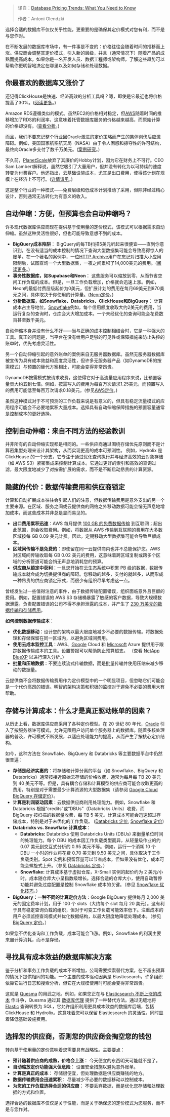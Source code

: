 
<!--
title: 数据库定价趋势：你需要知道的
cover: https://cdn.thenewstack.io/media/2025/03/71374e06-clouds2.jpg
-->

> 译自：[Database Pricing Trends: What You Need to Know](https://thenewstack.io/trends-in-modern-database-pricing-what-you-need-to-know/)
> 
> 作者：Antoni Olendzki

选择合适的数据库不仅仅关乎性能，更重要的是确保其定价模式对您有利，而不是与您作对。

在不断发展的数据库市场中，有一件事是不变的：价格往往会随着时间的推移而上涨。供应商会调整其定价模式，引入新的层级，并且（通常情况下）随着产品的成熟而提高成本。如果你是一名开发人员、数据工程师或架构师，了解这些趋势可以帮助你更明智地决定在哪里以及如何存储和处理数据。

## 你最喜欢的数据库又涨价了

还记得ClickHouse是快速、经济高效的分析工具吗？嗯，即使是它最近也将价格提高了30%。([阅读更多](https://quesma.com/blog-detail/clickhouse-pricing)。)

Amazon RDS遵循类似的模式。虽然EC2的价格相对稳定，但[AWS](https://aws.amazon.com/?utm_content=inline+mention)随着时间的推移增加了RDS的利润率，这意味着托管数据库服务的价格越来越高，而原始计算的价格却没有。([查看分析](https://viggy28.dev/article/rds-margin-is-ec2-opportunity/)。)

而且，我们不要忘记整个行业因Oracle激进的定价策略而产生的集体创伤后应激障碍。例如，美国国家航空航天局（NASA）由于令人困惑和掠夺性的许可结构，最终向Oracle多支付了数千万美元。([案例研究](https://www.theregister.com/2023/01/13/nasa_software_oracle_overpayment/)。)

不久前，[PlanetScale](https://planetscale.com/?utm_content=inline+mention)放弃了其廉价的Hobby计划，因为它在财务上不可行。CEO Sam Lambert解释说，虽然它吸引了大量用户，但并没有转化为以可持续的速度转变为付费客户。他还指出，云基础设施成本，尤其是出口费用，使得该计划在规模上在经济上不可行。([详情请见](https://www.theregister.com/2024/03/11/planetscale_lays_off_staff_and/)。)

这是整个行业的一种模式——免费层级和低成本计划推动了采用，但除非经过精心设计，否则通常无法转化为有意义的收入。

## 自动伸缩：方便，但预算也会自动伸缩吗？

许多现代数据库供应商现在提供基于使用量的定价模式，该模式可以根据需求自动伸缩。虽然这种灵活性很好，但也可能导致意想不到的成本。

- **BigQuery成本陷阱**： BigQuery的每TB扫描5美元听起来很便宜——直到你意识到，在没有适当的成本控制的情况下查询大型数据集可能会导致高得惊人的账单。在一个著名的案例中，一位[HTTP Archive](https://httparchive.org/)用户在忘记对扫描大小应用限制后，试图查询一个大型数据集，一夜之间累积了14,000美元的费用。([阅读更多](https://www.theregister.com/2024/02/22/web_archive_user_bigquery_shock)。)
- **事务性数据库，如Supabase和Neon**： 这些服务可以缩放到零，从而节省空闲工作负载的成本。但是，一旦工作负载增加，价格就会迅速上涨。例如，Neon的最低付费层级起价为0美元，但扩展计划的费用在每月69美元到870美元之间，具体取决于你使用的计算量。([Neon定价](https://neon.tech/pricing)。)
- **分析数据库，如Snowflake、Databricks、ClickHouse和BigQuery**： 计算成本占主导地位。[Snowflake](https://www.snowflake.com/?utm_content=inline+mention)例如，每个信用额度收取大约2美元的费用，当运行复杂的查询时，仓库会大大增加成本。一个未经优化的查询可能会花费数百甚至数千美元。

自动伸缩本身并没有什么不好——当与正确的成本控制相结合时，它是一种强大的工具。真正的问题是，当平台在没有给用户足够的可见性或保障措施来防止失控的账单时，优先考虑灵活性。

另一个自动伸缩引起的意外账单的案例来自无服务器数据库。虽然无服务器数据库被宣传为具有成本效益和高度灵活性，但许多无服务器产品（如DynamoDB的按需模式）与预置的替代方案相比，可能会变得非常昂贵。

DynamoDB按需模式按请求收费，这使得它对于高流量应用程序来说，比预置容量贵大约五到七倍。例如，按需写入的费用为每百万次请求1.25美元，而预置写入的费用可能低至每百万次请求0.18美元。(参见[AWS定价](https://aws.amazon.com/dynamodb/pricing/)。)

虽然这种模式对于不可预测的工作负载来说是有意义的，但具有稳定流量模式的应用程序可能会不必要地累积大量成本。选择具有自动伸缩保障措施的预置容量通常是控制成本的更好选择。

## 控制自动伸缩：来自不同方法的经验教训

并非所有的自动伸缩实现都是相同的。一些供应商通过围绕存储优先原则而不是计算密集型处理来设计其架构，从而实现更高的成本可预测性。
例如，Hydrolix 是 ClickHouse 的一个分支，它专注于通过优化查询执行并与经济高效的云对象存储（如 AWS S3）紧密集成来控制计算成本。它通过更好的索引和高效的查询过滤，最大限度地减少了对按需扩展的需求，而不是不断启动昂贵的计算资源。

## 隐藏的代价：数据传输费用和供应商锁定

计算和自动扩展成本往往会引起人们的注意，但数据传输费用是意外支出的另一个主要来源。在区域、服务之间或云提供商的网络之外移动数据可能会悄无声息地增加成本，而这些成本并非总是显而易见的。

- **出口费用累积迅速**：AWS 每月提供 [100 GB 的免费数据传输](https://aws.amazon.com/blogs/aws/free-data-transfer-out-to-internet-when-moving-out-of-aws/) 到互联网；超出此范围，则会收取费用。例如，将数据从 AWS 传输到互联网的费用在大多数区域按每 GB 0.09 美元计费。因此，定期移动大型数据集可能会导致巨额成本。
- **区域间传输不是免费的**：即使留在同一云提供商内也并不总能保护您。AWS 对区域间传输收取每 GB 0.02 美元的费用，这意味着跨区域复制或跨多个区域的分析管道可能会悄无声息地消耗您的预算。
- **供应商从锁定中获利**：一旦您开始在云生态系统中积累 PB 级的数据，数据传输成本就会成为切换提供商的障碍。您移动的越多，支付的就越多，从而形成一种昂贵的供应商锁定形式，而很少有组织尽早考虑这一点。

曾经发生过一些值得注意的事件，由于数据传输配置错误，组织面临意外且巨额的费用。例如，配置错误的 AWS S3 存储桶暴露了敏感的客户数据，导致大规模数据泄露。负责配置错误的公司不得不承担泄露的成本，并产生了 [230 万美元的数据传输和存储费用](https://www.webapper.com/aws-cost-horror-stories/)。

**如何控制数据传输成本**：

- **优化数据移动**：设计您的架构以最大限度地减少不必要的数据传输。将数据处理和存储保留在同一区域内，以避免区域间费用。
- **使用云成本监控工具**：AWS、[Google](https://cloud.google.com/?utm_content=inline+mention) Cloud 和 [Microsoft](https://news.microsoft.com/?utm_content=inline+mention) Azure 提供用于跟踪数据传输成本的工具。设置警报可以帮助防止预算超支。 （查看 [NetApp BlueXP](https://bluexp.netapp.com/blog/aws-cvo-blg-aws-data-transfer-costs-solving-hidden-network-transfer-costs?utm_source=chatgpt.com) 以进行深入分析。）
- **批量和压缩数据**：不要连续流式传输数据，而是批量传输并使用压缩来减少移动的数据量。

云提供商不会将数据传输费用作为定价模型中的一个明显项目，但忽略它们可能会是一个代价高昂的错误。明智的架构决策和积极的监控对于避免不必要的费用大有帮助。

## 存储与计算成本：什么才是真正驱动账单的因素？

从历史上看，数据库供应商采用了各种定价模型。在 20 世纪 80 年代，[Oracle](https://developer.oracle.com/?utm_content=inline+mention) 引入了按服务器许可模式，允许无限用户访问单个服务器上的数据库。随着多核处理器的普及，许可模式不断发展，以适应处理能力的提高，从而产生了按核心定价结构。

如今，这种方法在 Snowflake、BigQuery 和 Databricks 等主要数据平台中仍然很普遍：

- **存储是经济实惠的**：将存储和计算分离的平台（如 Snowflake、BigQuery 和 Databricks）通常按接近原始云存储的价格收费，通常为每月每 TB 20 美元到 40 美元不等。但是，具有耦合存储和计算模型的供应商可能会收取更高的费用，特别是对于需要最少计算资源的大型数据集（请参阅 [Google Cloud BigQuery 存储定价](https://cloud.google.com/bigquery/pricing#storage-pricing)）。
- **计算是利润驱动因素**：云数据供应商利用处理能力。例如，Snowflake 和 Databricks 根据“credits”或“DBUs”（Databricks Units）收费，而 BigQuery 按扫描的数据量收费，每 TB 5 美元。计算成本可能会迅速超过存储成本，特别是对于未优化的工作负载。 ([Databricks 定价](https://databricks.com/product/pricing), [Snowflake 定价](https://www.snowflake.com/pricing/))
- **Databricks vs. Snowflake 计算成本**：
  - **Databricks:** Databricks 使用 Databricks Units (DBUs) 来衡量单位时间的处理能力。每个 DBU 的成本因工作负载类型而异，从轻量级作业的约 0.07 美元到交互式分析的 0.95 美元不等。例如，运行一个消耗 10 个 DBU 一小时的作业将花费 0.70 美元到 9.50 美元之间，具体取决于工作负载类别。Spot 实例和预留容量可以节省成本，但如果没有优化，成本可能会螺旋式上升。（参见 [Databricks 定价](https://databricks.com/product/pricing)。）
  - **Snowflake:** 计算成本基于虚拟仓库，X-Small 实例的起价约为 2 美元/小时。成本随仓库大小呈指数级增长。选择合适的仓库大小，使用自动暂停功能并避免过度配置是控制 Snowflake 成本的关键。（参见 [Snowflake 优化技巧](https://docs.snowflake.com/en/guides-overview-performance)。）
- **BigQuery：一种不同的计算定价方法**：Google BigQuery 提供每月 2,000 美元的固定费率计划，用于 100 个 slots（大约每个 slot 每月 20 美元）。这有利于具有稳定查询负载的组织，但对于可变工作负载可能效率低下。注重成本的用户必须监控查询模式并优化数据结构，以最大限度地降低处理成本。（参见 [BigQuery 定价](https://cloud.google.com/bigquery/query-reference)。）

如果您不优化查询和工作负载，成本可能会飞涨。例如，Snowflake 的利润主要来自计算消耗，而不是存储。

## 寻找具有成本效益的数据库解决方案

鉴于分析和事务工作负载的成本不断增加，公司需要探索替代方案，在不超出预算的情况下提供相同的功能。一个主要的成本驱动因素是 Elasticsearch，许多组织依靠它进行日志和搜索分析，但它在大规模使用时可能会变得非常昂贵。

这就是 [Quesma](https://github.com/QuesmaOrg/quesma) 的用武之地。例如，如果您正在与 [Elasticsearch 不断上涨的成本](https://quesma.com/blog-detail/elastic-pricing) 作斗争，Quesma 通过其 [数据库代理](https://quesma.com/blog-detail/best-tool-for-the-job) 提供了一种替代方法。通过无缝地将 [Elastic](https://www.elastic.co/observability?utm_content=inline+mention) 查询转换为 SQL，它允许组织利用更具成本效益的数据库后端，包括 ClickHouse 和 Hydrolix。这意味着您可以保留 Elasticsearch 的灵活性，同时显着降低基础设施费用。

## 选择您的供应商，否则您的供应商会掏空您的钱包

转向基于使用量的定价意味着您需要具有战略性。主要要点：

- **预计随着供应商的成熟，价格会上涨**： 今天便宜的东西明天可能就不是了。
- **自动缩放定价功能强大但危险**： 设置安全措施以避免意外账单。
- **计算是真正的成本**： 存储很便宜，但处理数据是供应商赚钱的地方。
- **数据传输费用会迅速累积**： 尽量减少不必要的数据移动以控制成本。
- **为您的工作负载选择合适的供应商**： 不要丢弃数据，而是优化您存储和处理数据的方式和位置。

选择合适的数据库不仅仅是关于性能，而是关于确保您的定价模式为您服务，而不是与您作对。
